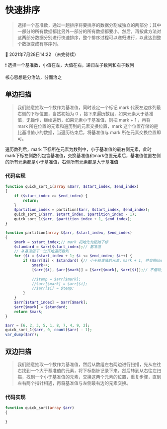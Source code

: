 # 快速排序

> 选择一个基准数，通过一趟排序将要排序的数据分割成独立的两部分；其中一部分的所有数据都比另外一部分的所有数据都要小。然后，再按此方法对这两部分数据分别进行快速排序，整个排序过程可以递归进行，以此达到整个数据变成有序序列。



:memo: 2021年7月28日14:22 （未完待续）



:exclamation: 选择一个基准数，小值在左，大值在右，递归左子数列和右子数列



核心思想是分治法，分而治之



## 单边扫描

> 我们随意抽取一个数作为基准值，同时设定一个标记 mark 代表左边序列最右侧的下标位置，当然初始为 0 ，接下来遍历数组，如果元素大于基准值，无操作，继续遍历，如果元素小于基准值，则把 mark + 1 ，再将 mark 所在位置的元素和遍历到的元素交换位置，mark 这个位置存储的是比基准值小的数据，当遍历结束后，将基准值与 mark 所在元素交换位置即可。



遍历数列后，mark 下标所在元素为数列中，小于基准值的最右侧元素，此时mark下标左侧数列包含基准值，交换基准值和mark位置元素后，基准值位置左侧的所有元素都是小于基准值，右侧所有元素都是大于基准值



### 代码实现

```php
function quick_sort_1(array &$arr, $start_index, $end_index)
{
    if ($start_index >= $end_index) {
        return;
    }
    $partition_index = partition($arr, $start_index, $end_index);
    quick_sort_1($arr, $start_index, $partition_index - 1);
    quick_sort_1($arr, $partition_index + 1, $end_index);
}

function partition(array &$arr, $start_index, $end_index)
{
    $mark = $start_index;// mark 初始化为起始下标
    $standard = $arr[$start_index];// 基准值
    // 从基准值下一位开始遍历数列
    for ($i = $start_index + 1; $i <= $end_index; $i++) {
        if ($arr[$i] < $standard) {// 小于基准值的元素，mark + 1, 并交换mark位置和i位置元素
            $mark++;
            [$arr[$i], $arr[$mark]] = [$arr[$mark], $arr[$i]];// 不借助变量交换两个变量的值
            
            //$temp = $arr[$mark];
            //$arr[$mark] = $arr[$i];
            //$arr[$i] = $temp;
        }
    }
    $arr[$start_index] = $arr[$mark];
    $arr[$mark] = $standard;
    return $mark;
}

$arr = [6, 2, 3, 5, 1, 8, 7, 4, 9, 2];
quick_sort_1($arr, 0, count($arr) - 1);
var_dump($arr);
```







## 双边扫描

> 我们随意抽取一个数作为基准值，然后从数组左右两边进行扫描，先从左往右找到一个大于基准值的元素，将下标指针记录下来，然后转到从右往左扫描，找到一个小于基准值的元素，交换这两个元素的位置，重复步骤，直到左右两个指针相遇，再将基准值与左侧最右边的元素交换。







### 代码实现

```php
function quick_sort(array $arr)
{
    
}
```

